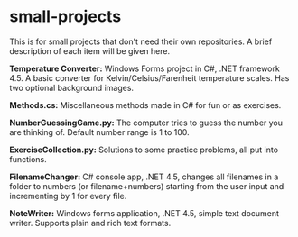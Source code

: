 # small-projects
This is for small projects that don't need their own repositories. 
A brief description of each item will be given here.

**Temperature Converter:**
Windows Forms project in C#, .NET framework 4.5.
A basic converter for Kelvin/Celsius/Farenheit temperature scales. Has two optional background images.

**Methods.cs:** Miscellaneous methods made in C# for fun or as exercises.

**NumberGuessingGame.py:** The computer tries to guess the number you are thinking of. Default number range is 1 to 100.

**ExerciseCollection.py:** Solutions to some practice problems, all put into functions. 

**FilenameChanger:** C# console app, .NET 4.5, changes all filenames in a folder to numbers (or filename+numbers) starting from the user input and incrementing by 1 for every file.

**NoteWriter:** Windows forms application, .NET 4.5, simple text document writer. Supports plain and rich text formats. 
